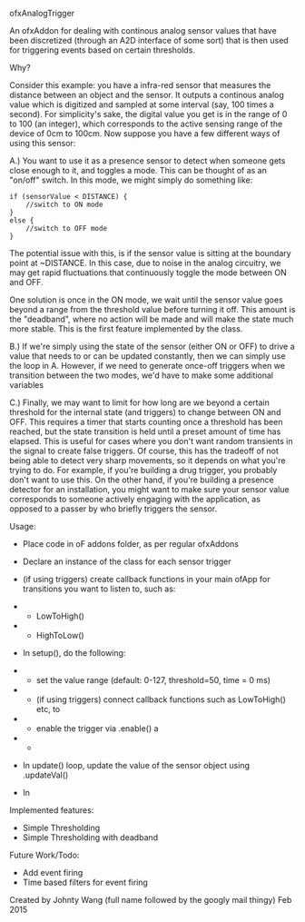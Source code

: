 ofxAnalogTrigger

An ofxAddon for dealing with continous analog sensor values that have been discretized (through an A2D interface of some sort) that is then used for triggering events based on certain thresholds.

Why?

Consider this example: you have a infra-red sensor that measures the distance between an object and the sensor. It outputs a continous analog value which is digitized and sampled at some interval (say, 100 times a second). For simplicity's sake, the digital value you get is in the range of 0 to 100 (an integer), which corresponds to the active sensing range of the device of 0cm to 100cm. Now suppose you have a few different ways of using this sensor:

A.) You want to use it as a presence sensor to detect when someone gets close enough to it, and toggles a mode. This can be thought of as an "on/off" switch.  In this mode, we might simply do something like:

    if (sensorValue < DISTANCE) {
        //switch to ON mode
    }
    else {
        //switch to OFF mode
    }

The potential issue with this, is if the sensor value is sitting at the boundary point at ~DISTANCE. In this case, due to noise in the analog circuitry, we may get rapid fluctuations that continuously toggle the mode between ON and OFF.

One solution is once in the ON mode, we wait until the sensor value goes beyond a range from the threshold value before turning it off. This amount is the "deadband", where no action will be made and will make the state much more stable. This is the first feature implemented by the class.

B.) If we're simply using the state of the sensor (either ON or OFF) to drive a value that needs to or can be updated constantly, then we can simply use the loop in A. However, if we need to generate once-off triggers when we transition between the two modes, we'd have to make some additional variables

C.) Finally, we may want to limit for how long are we beyond a certain threshold for the internal state (and triggers) to change between ON and OFF. This requires a timer that starts counting once a threshold has been reached, but the state transition is held until a preset amount of time has elapsed. This is useful for cases where you don't want random transients in the signal to create false triggers. Of course, this has the tradeoff of not being able to detect very sharp movements, so it depends on what you're trying to do. For example, if you're building a drug trigger, you probably don't want to use this. On the other hand, if you're  building a presence detector for an installation, you might want to make sure your sensor value corresponds to someone actively engaging with the application, as opposed to a passer by who briefly triggers the sensor.



Usage:

- Place code in oF addons folder, as per regular ofxAddons
- Declare an instance of the class for each sensor trigger
- (if using triggers) create callback functions in your main ofApp for transitions you want to listen to, such as:
-   - LowToHigh()
-   - HighToLow()

- In setup(), do the following:
-   - set the value range (default: 0-127, threshold=50, time = 0 ms)
-   - (if using triggers) connect callback functions such as LowToHigh() etc, to 
-   - enable the trigger via .enable() a
-   - 
- In update() loop, update the value of the sensor object using .updateVal()
- In 


Implemented features:

- Simple Thresholding
- Simple Thresholding with deadband

Future Work/Todo:

- Add event firing
- Time based filters for event firing


Created by Johnty Wang (full name followed by the googly mail thingy) Feb 2015


